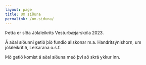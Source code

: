 ```yaml
---
layout: page
title: Um síðuna
permalink: /um-siduna/
---
```


Þetta er síða Jólaleikrits Vesturbæjarskóla 2023. 

Á aðal síðunni getið þið fundið allskonar m.a. Handritsýnishorn, um jólaleikritið, Leikarana o.s.f. 

Þið getið komist á aðal síðuna með því að skrá ykkur inn. 
